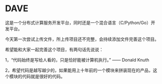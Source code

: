 # DAVE
这是一个分布式计算服务开发平台，同时还是一个混合语言（C/Python/Go）开发平台。

今天第一次尝试上传文件，所上传项目还不完整，会持续添加文件完善这个项目。

希望能和大家一起完善这个项目，有两句话先说说：

1，“代码始终是写给人看的，只是恰好能被计算机执行。” —— Donald Knuth

2，希望代码是越写越少的，如果能用上十年前的一个模块来拼装现在的产品，这个模块的代码就是很好的代码。
